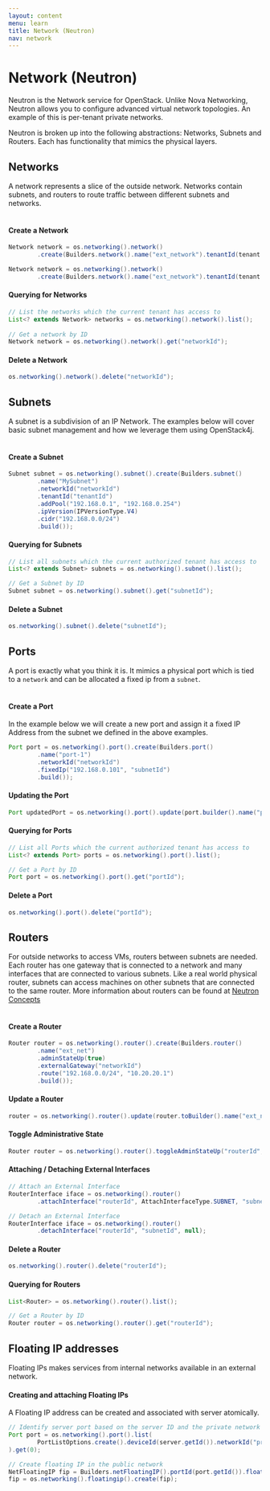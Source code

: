 ```yaml
---
layout: content
menu: learn
title: Network (Neutron)
nav: network
---
```


# Network (Neutron)

Neutron is the Network service for OpenStack. Unlike Nova Networking, Neutron allows you to configure advanced virtual network topologies. An example of this is per-tenant private networks.  

Neutron is broken up into the following abstractions: Networks, Subnets and Routers.   Each has functionality that mimics the physical layers.

## Networks

A network represents a slice of the outside network.  Networks contain subnets, and routers to route traffic between different subnets and networks.
<br>
<br>

#### Create a Network

```java
Network network = os.networking().network()
        .create(Builders.network().name("ext_network").tenantId(tenant.getId()).build());
```

```java
Network network = os.networking().network()
        .create(Builders.network().name("ext_network").tenantId(tenant.getId()).build());
```

#### Querying for Networks

```java
// List the networks which the current tenant has access to
List<? extends Network> networks = os.networking().network().list();
    
// Get a network by ID
Network network = os.networking().network().get("networkId");
```

#### Delete a Network

```java
os.networking().network().delete("networkId");
```

## Subnets

A subnet is a subdivision of an IP Network. The examples below will cover basic subnet management and how we leverage them using OpenStack4j.
<br>
<br>

#### Create a Subnet

```java
Subnet subnet = os.networking().subnet().create(Builders.subnet()
        .name("MySubnet")
        .networkId("networkId")
        .tenantId("tenantId")
        .addPool("192.168.0.1", "192.168.0.254")
        .ipVersion(IPVersionType.V4)
        .cidr("192.168.0.0/24")
        .build());
```

#### Querying for Subnets

```java
// List all subnets which the current authorized tenant has access to
List<? extends Subnet> subnets = os.networking().subnet().list();

// Get a Subnet by ID
Subnet subnet = os.networking().subnet().get("subnetId");
```
	
#### Delete a Subnet

```java
os.networking().subnet().delete("subnetId");
```

## Ports

A port is exactly what you think it is.  It mimics a physical port which is tied to a `network` and can be allocated a fixed ip from a `subnet`.
<br>
<br>

#### Create a Port

In the example below we will create a new port and assign it a fixed IP Address from  the subnet we defined in the above examples.

```java
Port port = os.networking().port().create(Builders.port()
        .name("port-1")
        .networkId("networkId")
        .fixedIp("192.168.0.101", "subnetId")
        .build());
```

#### Updating the Port

```java
Port updatedPort = os.networking().port().update(port.builder().name("port-1-1").build());
```	

#### Querying for Ports

```java
// List all Ports which the current authorized tenant has access to
List<? extends Port> ports = os.networking().port().list();

// Get a Port by ID
Port port = os.networking().port().get("portId");
```
	
#### Delete a Port

```java
os.networking().port().delete("portId");
```
	
## Routers

For outside networks to access VMs, routers between subnets are needed.  Each router has one gateway that is connected to a network and many interfaces that are connected to various subnets.  Like a real world physical router, subnets can access machines on other subnets that are connected to the same router.  More information about routers can be found at [Neutron Concepts](http://docs.openstack.org/kilo/install-guide/install/apt/content/neutron-concepts.html)
<br>
<br>

#### Create a Router

```java
Router router = os.networking().router().create(Builders.router()
        .name("ext_net")
        .adminStateUp(true)
        .externalGateway("networkId")
        .route("192.168.0.0/24", "10.20.20.1")
        .build());
```

#### Update a Router

```java
router = os.networking().router().update(router.toBuilder().name("ext_net2").build());
```
	
#### Toggle Administrative State

```java
Router router = os.networking().router().toggleAdminStateUp("routerId", true);
```
	
#### Attaching / Detaching External Interfaces

```java
// Attach an External Interface
RouterInterface iface = os.networking().router()
        .attachInterface("routerId", AttachInterfaceType.SUBNET, "subnetId");

// Detach an External Interface
RouterInterface iface = os.networking().router()
        .detachInterface("routerId", "subnetId", null);
```

#### Delete a Router

```java
os.networking().router().delete("routerId");
```
	
#### Querying for Routers

```java
List<Router> = os.networking().router().list();

// Get a Router by ID
Router router = os.networking().router().get("routerId");
```

## Floating IP addresses

Floating IPs makes services from internal networks available in an external network.

#### Creating and attaching Floating IPs

A Floating IP address can be created and associated with server atomically.

```java
// Identify server port based on the server ID and the private network
Port port = os.networking().port().list(
        PortListOptions.create().deviceId(server.getId()).networkId("private-network-id")
).get(0);

// Create floating IP in the public network
NetFloatingIP fip = Builders.netFloatingIP().portId(port.getId()).floatingNetworkId("public-network-id").build();
fip = os.networking().floatingip().create(fip);
```
